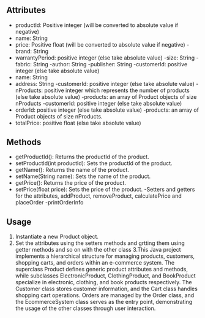 #

## Attributes

- productId: Positive integer (will be converted to absolute value if negative)
- name: String
- price: Positive float (will be converted to absolute value if negative)
-brand: String
- warrantyPeriod: positive integer (else take absolute value)
   -size: String
 -fabric: String
-author: String
 -publisher: String
 -customerId: positive integer (else take absolute value)
- name: String
- address: String
-customerId: positive integer (else take absolute value)
-nProducts: positive integer which represents the number of products (else take absolute
value)
 -products: an array of Product objects of size nProducts
-customerId: positive integer (else take absolute value)
 - orderId: positive integer (else take absolute value)
 -products: an array of Product objects of size nProducts.
- totalPrice: positive float (else take absolute value)
## Methods

- getProductId(): Returns the productId of the product.
- setProductId(int productId): Sets the productId of the product.
- getName(): Returns the name of the product.
- setName(String name): Sets the name of the product.
- getPrice(): Returns the price of the product.
- setPrice(float price): Sets the price of the product.
-Setters and getters for the attributes, addProduct, removeProduct, calculatePrice and
placeOrder
-printOrderInfo

## Usage

1. Instantiate a new Product object.
2. Set the attributes using the setters methods and grtting them using getter methods
and so on with the other class
3.This Java project implements a hierarchical structure for managing products, customers, shopping carts, and orders within an e-commerce system. The superclass Product defines generic product attributes and methods, while subclasses ElectronicProduct, ClothingProduct, and BookProduct specialize in electronic, clothing, and book products respectively. The Customer class stores customer information, and the Cart class handles shopping cart operations. Orders are managed by the Order class, and the EcommerceSystem class serves as the entry point, demonstrating the usage of the other classes through user interaction.
